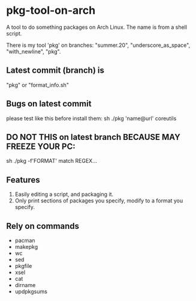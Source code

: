 # pkg-tool-on-arch
A tool to do something packages on Arch Linux. The name is from a shell script.

There is my tool 'pkg' on branches: "summer.20", "underscore_as_space", "with_newline", "pkg".

## Latest commit (branch) is
  "pkg" or "format_info.sh"

## Bugs on latest commit
  please test like this before install them: sh ./pkg 'name@url' coreutils

## DO NOT THIS on latest branch BECAUSE MAY FREEZE YOUR PC:
  sh ./pkg -f'FORMAT' match REGEX...

## Features
  1. Easily editing a script, and packaging it.
  2. Only print sections of packages you specify, modify to a format you specify.

## Rely on commands
  * pacman
  * makepkg
  * wc
  * sed
  * pkgfile
  * xsel
  * cat
  * dirname
  * updpkgsums
